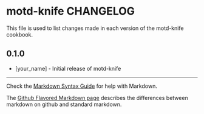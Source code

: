 motd-knife CHANGELOG
====================

This file is used to list changes made in each version of the motd-knife cookbook.

0.1.0
-----
- [your_name] - Initial release of motd-knife

- - -
Check the [Markdown Syntax Guide](http://daringfireball.net/projects/markdown/syntax) for help with Markdown.

The [Github Flavored Markdown page](http://github.github.com/github-flavored-markdown/) describes the differences between markdown on github and standard markdown.
